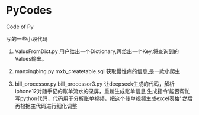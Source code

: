 # PyCodes
Code of Py

写的一些小段代码
1. ValusFromDict.py
用户给出一个Dictionary,再给出一个Key,将查询到的Values输出。

2. manxingbing.py
  mxb_createtable.sql
获取慢性病的信息,是一款小爬虫

3. bill_processor.py
   bill_processor3.py
让deepseek生成的代码，解析iphone12对随手记的账单流水的录屏，重新生成账单信息
生成指令‘能否帮忙写python代码，代码用于分析账单视频，把这个账单视频生成excel表格’
然后再根据主代码进行细化调整
